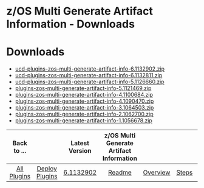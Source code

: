 
z/OS Multi Generate Artifact Information - Downloads
====================================================

# Downloads

- [ucd-plugins-zos-multi-generate-artifact-info-6.1132902.zip]()
- [ucd-plugins-zos-multi-generate-artifact-info-6.1132811.zip]()
- [ucd-plugins-zos-multi-generate-artifact-info-5.1126660.zip](https://raw.githubusercontent.com/UrbanCode/IBM-UCD-PLUGINS/main/files/zos-multi-generate-artifact-info/ucd-plugins-zos-multi-generate-artifact-info-5.1126660.zip)
- [plugins-zos-multi-generate-artifact-info-5.1121469.zip](https://raw.githubusercontent.com/UrbanCode/IBM-UCD-PLUGINS/main/files/zos-multi-generate-artifact-info/plugins-zos-multi-generate-artifact-info-5.1121469.zip)
- [plugins-zos-multi-generate-artifact-info-4.1100684.zip](https://raw.githubusercontent.com/UrbanCode/IBM-UCD-PLUGINS/main/files/zos-multi-generate-artifact-info/plugins-zos-multi-generate-artifact-info-4.1100684.zip)
- [plugins-zos-multi-generate-artifact-info-4.1090470.zip](https://raw.githubusercontent.com/UrbanCode/IBM-UCD-PLUGINS/main/files/zos-multi-generate-artifact-info/plugins-zos-multi-generate-artifact-info-4.1090470.zip)
- [plugins-zos-multi-generate-artifact-info-3.1064503.zip](https://raw.githubusercontent.com/UrbanCode/IBM-UCD-PLUGINS/main/files/zos-multi-generate-artifact-info/plugins-zos-multi-generate-artifact-info-3.1064503.zip)
- [plugins-zos-multi-generate-artifact-info-2.1062700.zip](https://raw.githubusercontent.com/UrbanCode/IBM-UCD-PLUGINS/main/files/zos-multi-generate-artifact-info/plugins-zos-multi-generate-artifact-info-2.1062700.zip)
- [plugins-zos-multi-generate-artifact-info-1.1056678.zip](https://raw.githubusercontent.com/UrbanCode/IBM-UCD-PLUGINS/main/files/zos-multi-generate-artifact-info/plugins-zos-multi-generate-artifact-info-1.1056678.zip)

|Back to ...||Latest Version|z/OS Multi Generate Artifact Information ||||
| :---: | :---: | :---: | :---: | :---: | :---: | :---: |
|[All Plugins](../../index.md)|[Deploy Plugins](../README.md)|[6.1132902]()|[Readme](README.md)|[Overview](overview.md)|[Steps](steps.md)|[Usage](usage.md)|
